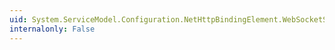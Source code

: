 ```yaml
---
uid: System.ServiceModel.Configuration.NetHttpBindingElement.WebSocketSettings
internalonly: False
---
```

